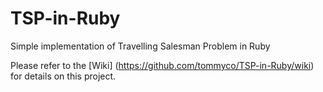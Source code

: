 # TSP-in-Ruby
Simple implementation of Travelling Salesman Problem in Ruby

Please refer to the [Wiki] (https://github.com/tommyco/TSP-in-Ruby/wiki) for details on this project.
